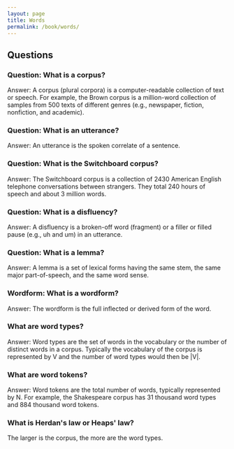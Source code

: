 ```yaml
---
layout: page
title: Words
permalink: /book/words/
---
```


## Questions
### Question: What is a corpus?
Answer: A corpus (plural corpora) is a computer-readable collection of text or speech. For example, the Brown corpus is a million-word collection of samples from 500 texts of different genres (e.g., newspaper, fiction, nonfiction, and academic).

### Question: What is an utterance?
Answer: An utterance is the spoken correlate of a sentence.

### Question: What is the Switchboard corpus?
Answer: The Switchboard corpus is a collection of 2430 American English telephone conversations between strangers. They total 240 hours of speech and about 3 million words.

### Question: What is a disfluency?
Answer: A disfluency is a broken-off word (fragment) or a filler or filled pause (e.g., uh and um) in an utterance.

### Question: What is a lemma?
Answer: A lemma is a set of lexical forms having the same stem, the same major part-of-speech, and the same word sense.

### Wordform: What is a wordform?
Answer: The wordform is the full inflected or derived form of the word.

### What are word types?
Answer: Word types are the set of words in the vocabulary or the number of distinct words in a corpus. Typically the vocabulary of the corpus is represented by V and the number of word types would then be |V|.

### What are word tokens?
Answer: Word tokens are the total number of words, typically represented by N. For example, the Shakespeare corpus has 31 thousand word types and 884 thousand word tokens.

### What is Herdan's law or Heaps' law?
The larger is the corpus, the more are the word types. 